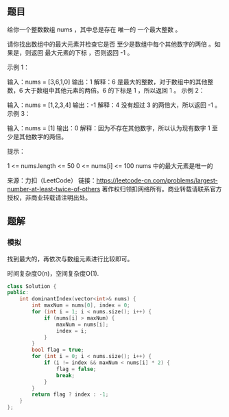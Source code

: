 ## 题目

给你一个整数数组 nums ，其中总是存在 唯一的 一个最大整数 。

请你找出数组中的最大元素并检查它是否 至少是数组中每个其他数字的两倍 。如果是，则返回 最大元素的下标 ，否则返回 -1 。

 

示例 1：

输入：nums = [3,6,1,0]
输出：1
解释：6 是最大的整数，对于数组中的其他整数，6 大于数组中其他元素的两倍。6 的下标是 1 ，所以返回 1 。
示例 2：

输入：nums = [1,2,3,4]
输出：-1
解释：4 没有超过 3 的两倍大，所以返回 -1 。
示例 3：

输入：nums = [1]
输出：0
解释：因为不存在其他数字，所以认为现有数字 1 至少是其他数字的两倍。


提示：

1 <= nums.length <= 50
0 <= nums[i] <= 100
nums 中的最大元素是唯一的

来源：力扣（LeetCode）
链接：https://leetcode-cn.com/problems/largest-number-at-least-twice-of-others
著作权归领扣网络所有。商业转载请联系官方授权，非商业转载请注明出处。

## 题解

### 模拟

找到最大的，再依次与数组元素进行比较即可。

时间复杂度O(n)，空间复杂度O(1).

```c++
class Solution {
public:
    int dominantIndex(vector<int>& nums) {
        int maxNum = nums[0], index = 0;
        for (int i = 1; i < nums.size(); i++) {
            if (nums[i] > maxNum) {
                maxNum = nums[i];
                index = i;
            }
        }
        bool flag = true;
        for (int i = 0; i < nums.size(); i++) {
            if (i != index && maxNum < nums[i] * 2) {
                flag = false;
                break;
            }
        }
        return flag ? index : -1;
    }
};
```

